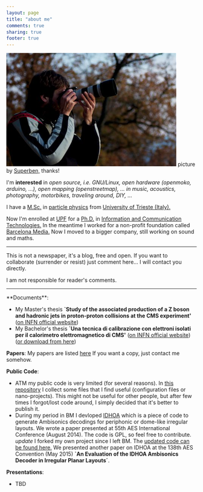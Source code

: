 ```yaml
---
layout: page
title: "about me"
comments: true
sharing: true
footer: true
---
```


![That's me!](images/18t.jpg)
picture by [Superben,](http://www.flickr.com/photos/superben155) thanks!

I'm **interested** in *open source, i.e. GNU/Linux, open hardware
(openmoko, arduino, ...), open mapping (openstreetmap), ... in music,
acoustics, photography, motorbikes, traveling around, DIY, ...*

I have a [M.Sc.](http://en.wikipedia.org/wiki/Master%27s_degree) in
[particle physics](http://en.wikipedia.org/wiki/Particle_physics) from
[University of Trieste (Italy).](http://df.units.it/?q=en)

Now I'm enrolled at [UPF](http://www.upf.edu/en/) for a
[Ph.D.](http://en.wikipedia.org/wiki/Doctor_of_Philosophy) in
[Information and Communication
Technologies.](http://www.upf.edu/dtic/en/) In the meantime I worked for
a non-profit foundation called [Barcelona
Media.](http://www.barcelonamedia.org/) Now I moved to a bigger company,
still working on sound and maths.

<hr>
This is not a newspaper, it's a blog, free and open. If you want to
collaborate (surrender or resist) just comment here... I will contact
you directly.

I am not responsible for reader's comments.

<hr>
**Documents**:

-   My Master's thesis **`Study of the associated production of a Z
    boson and hadronic jets in proton-proton collisions at the CMS
    experiment'** ([on INFN official
    website](http://www.infn.it/thesis/thesis_dettaglio.php?tid=5970))
-   My Bachelor's thesis **`Una tecnica di calibrazione con elettroni
    isolati per il calorimetro elettromagnetico di CMS'** ([on INFN
    official
    website](http://www.infn.it/thesis/thesis_dettaglio.php?tid=2644))
    ([or download from
    here](http://scaini.org/site/file_download/12/tesi.pdf))

**Papers**:
My papers are listed
[here](http://www.researchgate.net/profile/Davide_Scaini/publications)
If you want a copy, just contact me somehow.

**Public Code**:

-   ATM my public code is very limited (for several reasons). In [this
    repository](https://bitbucket.org/davrandom/misc_projects/src) I
    collect some files that I find useful (configuration files or
    nano-projects).
    This might not be useful for other people, but after few times I
    forgot/lost code around, I simply decided that it's better to
    publish it.
-   During my period in BM I devloped
    [IDHOA](https://github.com/BarcelonaMedia-Audio/idhoa) which is a
    piece of code to generate Ambisonics decodings for periphonic or
    dome-like irregular layouts. We wrote a paper presented at 55th AES
    International Conference (August 2014). The code is GPL, so feel
    free to contribute.
    *update* I forked my own project since I left BM. The [updated code
    can be found here.](https://github.com/davrandom/idhoa) We presented
    another paper on IDHOA at the 138th AES Convention (May 2015) **\`An
    Evaluation of the IDHOA Ambisonics Decoder in Irregular Planar
    Layouts´**.

**Presentations**:

-   TBD

